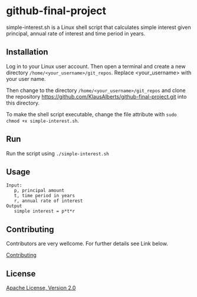# github-final-project

simple-interest.sh is a Linux shell script that calculates simple interest given principal,
annual rate of interest and time period in years.

## Installation

Log in to your Linux user account. Then open a terminal and create a new directory ```/home/<your_username>/git_repos```.
Replace <your_username> with your user name.

Then change to the directory ```/home/<your_username>/git_repos``` and clone the repository 
https://github.com/KlausAlberts/github-final-project.git into this directory.

To make the shell script executable, change the file attribute with ```sudo chmod +x simple-interest.sh```.

## Run

Run the script using ```./simple-interest.sh```

## Usage

```
Input:
   p, principal amount
   t, time period in years
   r, annual rate of interest
Output
   simple interest = p*t*r
```

## Contributing   

Contributors are very wellcome. For further details see Link below.

[Contributing](./CONTRIBUTING.md)   

## License

[Apache License, Version 2.0](https://www.apache.org/licenses/LICENSE-2.0)
